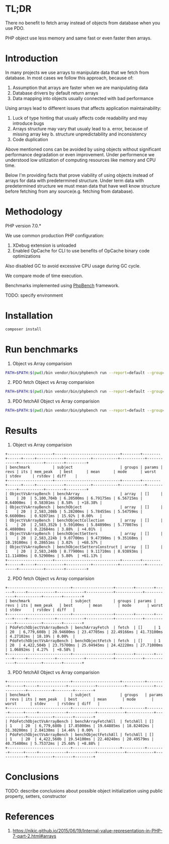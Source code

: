 TL;DR
==========
There no benefit to fetch array instead of objects from database when you use PDO.

PHP object use less memory and same fast or even faster then arrays.

Introduction
============
In many projects we use arrays to manipulate data that we fetch from database. In most cases we follow this approach, because of:
1. Assumption that arrays are faster when we are manipulating data
2. Database drivers by default return arrays
3. Data mapping into objects usually connected with bad performance

Using arrays lead to different issues that affects application maintainability:
1. Luck of type hinting that usualy affects code readability and may introduce bugs
2. Arrays structure may vary that usualy lead to 
    a. error, because of missing array key
    b. structure unpredictability and inconsistency
3. Code duplication

Above mentioned cons can be avoided by using objects without significant performance degradation or even improvement. Under performence we understood low utilization of computing resources like memory and CPU time.

Below I'm providing facts that prove viability of using objects instead of arrays for data with predetermined structure. Under term data with predetermined structure we must mean data that have well know structure before fetching from any source(e.g. fetching from database).


Methodology
===========
PHP version 7.0.*

We use common production PHP configuration:
1. XDebug extension is unloaded
2. Enabled OpCache for CLI to use benefits of OpCache binary code optimizations

Also disabled GC to avoid excessive CPU usage during GC cycle.

We compare mode of time execution.

Benchmarks implemented using [PhpBench](https://github.com/phpbench/phpbench) framework.

TODO: specify environment  

Installation
============
```bash
composer install
```

Run benchmarks
==============
1. Object vs Array comparision 
```bash
PATH=$PATH:$(pwd)/bin vendor/bin/phpbench run --report=default --group=array
```
2. PDO fetch Object vs Array comparision 
```bash
PATH=$PATH:$(pwd)/bin vendor/bin/phpbench run --report=default --group=fetch
```
3. PDO fetchAll Object vs Array comparision 
```bash
PATH=$PATH:$(pwd)/bin vendor/bin/phpbench run --report=default --group=fetchAll
``` 

Results
===========
1. Object vs Array comparision
```text
+--------------------+-----------------------------+--------+--------+------+-----+------------+-----------+-----------+-----------+------------+-----------+--------+---------+
| benchmark          | subject                     | groups | params | revs | its | mem_peak   | best      | mean      | mode      | worst      | stdev     | rstdev | diff    |
+--------------------+-----------------------------+--------+--------+------+-----+------------+-----------+-----------+-----------+------------+-----------+--------+---------+
| ObjectVsArrayBench | benchArray                  | array  | []     | 1    | 20  | 5,100,704b | 6.20500ms | 6.79175ms | 6.56715ms | 8.64000ms  | 0.58301ms | 8.58%  | +18.38% |
| ObjectVsArrayBench | benchObject                 | array  | []     | 1    | 20  | 2,583,208b | 5.28200ms | 5.78455ms | 5.54759ms | 9.66000ms  | 0.92071ms | 15.92% | 0.00%   |
| ObjectVsArrayBench | benchObjectCollection       | array  | []     | 1    | 20  | 2,583,352b | 5.59100ms | 5.84890ms | 5.77007ms | 6.40800ms  | 0.22684ms | 3.88%  | +4.01%  |
| ObjectVsArrayBench | benchObjectSetters          | array  | []     | 1    | 20  | 2,583,224b | 9.07700ms | 9.47390ms | 9.35168ms | 10.19100ms | 0.28651ms | 3.02%  | +68.57% |
| ObjectVsArrayBench | benchObjectSettersConstruct | array  | []     | 1    | 20  | 2,583,240b | 8.77900ms | 9.11710ms | 8.93893ms | 11.11400ms | 0.52900ms | 5.80%  | +61.13% |
+--------------------+-----------------------------+--------+--------+------+-----+------------+-----------+-----------+-----------+------------+-----------+--------+---------+
```
2. PDO fetch Object vs Array comparision
```text
+----------------------------+------------------+--------+--------+------+-----+------------+------------+------------+------------+------------+-----------+--------+--------+
| benchmark                  | subject          | groups | params | revs | its | mem_peak   | best       | mean       | mode       | worst      | stdev     | rstdev | diff   |
+----------------------------+------------------+--------+--------+------+-----+------------+------------+------------+------------+------------+-----------+--------+--------+
| PdoFetchObjectVsArrayBench | benchArrayFetch  | fetch  | []     | 1    | 20  | 6,779,608b | 20.94600ms | 23.47705ms | 22.49166ms | 41.73100ms | 4.27102ms | 18.19% | 0.00%  |
| PdoFetchObjectVsArrayBench | benchObjectFetch | fetch  | []     | 1    | 20  | 4,422,504b | 23.75700ms | 25.04945ms | 24.42228ms | 27.71000ms | 1.06892ms | 4.27%  | +8.58% |
+----------------------------+------------------+--------+--------+------+-----+------------+------------+------------+------------+------------+-----------+--------+--------+
```
3. PDO fetchAll Object vs Array comparision
```text
+----------------------------+---------------------+----------+--------+------+-----+------------+------------+------------+------------+------------+-----------+--------+--------+
| benchmark                  | subject             | groups   | params | revs | its | mem_peak   | best       | mean       | mode       | worst      | stdev     | rstdev | diff   |
+----------------------------+---------------------+----------+--------+------+-----+------------+------------+------------+------------+------------+-----------+--------+--------+
| PdoFetchObjectVsArrayBench | benchArrayFetchAll  | fetchAll | []     | 1    | 20  | 6,779,680b | 17.85000ms | 19.64885ms | 18.82402ms | 31.30200ms | 2.84138ms | 14.46% | 0.00%  |
| PdoFetchObjectVsArrayBench | benchObjectFetchAll | fetchAll | []     | 1    | 20  | 4,422,560b | 19.54100ms | 22.40240ms | 20.49579ms | 40.75400ms | 5.75372ms | 25.68% | +8.88% |
+----------------------------+---------------------+----------+--------+------+-----+------------+------------+------------+------------+------------+-----------+--------+--------+
```

Conclusions
===========
TODO: describe conclusions about possible object initialization using public property, setters, constructor

References
==========
1. https://nikic.github.io/2015/06/19/Internal-value-representation-in-PHP-7-part-2.html#arrays